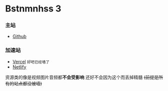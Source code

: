 # Bstnmnhss 3

### 主站

-   [Github](https://yashbstnmnhss.github.io)

### 加速站

-   [Vercel](https://yashbstnmnhss.vercel.app) `好吧已经墙了`
-   [Netlify](https://bstnmnhss.netlify.app)

资源类的像是视频图片音频都**不会受影响** 还好不会因为这个而丢掉精髓 ~~(前提是所有的站点都没被墙)~~
